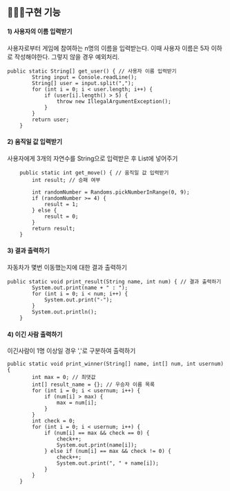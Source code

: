 ## 👩🏻‍💻구현 기능
#### 1) 사용자의 이름 입력받기
사용자로부터 게임에 참여하는 n명의 이름을 입력받는다.
이때 사용자 이름은 5자 이하로 작성해야한다. 그렇지 않을 경우 예외처리.
```
public static String[] get_user() { // 사용자 이름 입력받기
		String input = Console.readLine();
		String[] user = input.split(",");
		for (int i = 0; i < user.length; i++) {
			if (user[i].length() > 5) {
				throw new IllegalArgumentException();
			}
		}
		return user;
	}
```

#### 2) 움직일 값 입력받기
사용자에게 3개의 자연수를 String으로 입력받은 후 List에 넣어주기
```
	public static int get_move() { // 움직일 값 입력받기
		int result; // 승패 여부

		int randomNumber = Randoms.pickNumberInRange(0, 9);
		if (randomNumber >= 4) {
			result = 1;
		} else {
			result = 0;
		}
		return result;
	}
```

#### 3) 결과 출력하기
자동차가 몇번 이동했는지에 대한 결과 출력하기
```
public static void print_result(String name, int num) { // 결과 출력하기
		System.out.print(name + " : ");
		for (int i = 0; i < num; i++) {
			System.out.print("-");
		}
		System.out.println();
	}
```

#### 4) 이긴 사람 출력하기
이긴사람이 1명 이상일 경우 ','로 구분하여 출력하기
```
public static void print_winner(String[] name, int[] num, int usernum) {
		int max = 0; // 최댓값
		int[] result_name = {}; // 우승자 이름 목록
		for (int i = 0; i < usernum; i++) {
			if (num[i] > max) {
				max = num[i];
			}
		}
		int check = 0;
		for (int i = 0; i < usernum; i++) {
			if (num[i] == max && check == 0) {
				check++;
				System.out.print(name[i]);
			} else if (num[i] == max && check != 0) {
				check++;
				System.out.print(", " + name[i]);
			}
		}
	}
```

